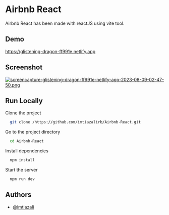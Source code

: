 # Airbnb React

Airbnb React has been made with reactJS using vite tool.


## Demo

https://glistening-dragon-ff991e.netlify.app

## Screenshot
[![screencapture-glistening-dragon-ff991e-netlify-app-2023-08-09-02-47-50.png](https://i.postimg.cc/13mXJJwr/screencapture-glistening-dragon-ff991e-netlify-app-2023-08-09-02-47-50.png)](https://postimg.cc/kBH75Nj2)

## Run Locally

Clone the project

```bash
  git clone /https://github.com/imtiazalirb/Airbnb-React.git
```

Go to the project directory

```bash
  cd Airbnb-React
```

Install dependencies

```bash
  npm install
```

Start the server

```bash
  npm run dev
```


## Authors

- [@imtiazali](https://www.github.com/imtiazalirb)